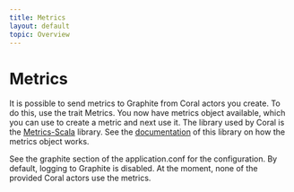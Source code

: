 ```yaml
---
title: Metrics
layout: default
topic: Overview
---
```

<!--
   Licensed to the Apache Software Foundation (ASF) under one or more
   contributor license agreements.  See the NOTICE file distributed with
   this work for additional information regarding copyright ownership.
   The ASF licenses this file to You under the Apache License, Version 2.0
   (the "License"); you may not use this file except in compliance with
   the License.  You may obtain a copy of the License at

       http://www.apache.org/licenses/LICENSE-2.0

   Unless required by applicable law or agreed to in writing, software
   distributed under the License is distributed on an "AS IS" BASIS,
   WITHOUT WARRANTIES OR CONDITIONS OF ANY KIND, either express or implied.
   See the License for the specific language governing permissions and
   limitations under the License.
-->

# Metrics

It is possible to send metrics to Graphite from Coral actors you create. To do this, use the trait Metrics. You now have metrics object available, which you can use
to create a metric and next use it. The library used by Coral is the [Metrics-Scala](https://github.com/erikvanoosten/metrics-scala) library.
See the [documentation](https://github.com/erikvanoosten/metrics-scala/blob/master/docs/Manual.md) of this library on how the metrics object works.

See the graphite section of the application.conf for the configuration. By default, logging to Graphite is disabled. At the moment, none of the provided Coral actors
 use the metrics.
